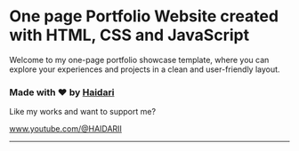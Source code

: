 
# One page Portfolio Website created with HTML, CSS and JavaScript

Welcome to my one-page portfolio showcase template, where you can explore your experiences and projects in a clean and user-friendly layout.

### Made with ❤️ by [Haidari](https://instagram.com/arman_haidarii?igshid=OGQ5ZDc2ODk2ZA==)

Like my works and want to support me?

www.youtube.com/@HAIDARII

---

  


